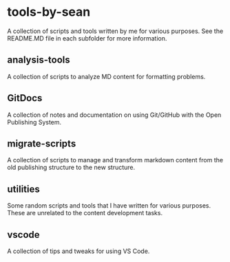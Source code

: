 # tools-by-sean

A collection of scripts and tools written by me for various purposes. See the README.MD file in
each subfolder for more information.

## analysis-tools

A collection of scripts to analyze MD content for formatting problems.

## GitDocs

A collection of notes and documentation on using Git/GitHub with the Open Publishing System.

## migrate-scripts

A collection of scripts to manage and transform markdown content from the old publishing structure
to the new structure.

## utilities

Some random scripts and tools that I have written for various purposes. These are unrelated to the
content development tasks.

## vscode

A collection of tips and tweaks for using VS Code.